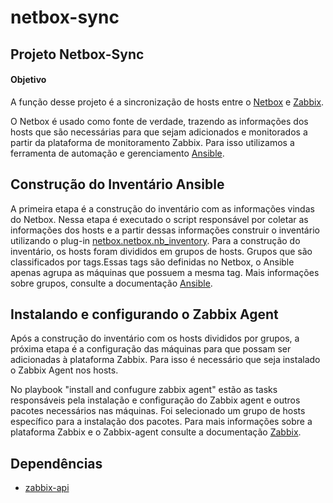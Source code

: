# netbox-sync

## Projeto Netbox-Sync 

#### Objetivo
A função desse projeto é a sincronização de hosts entre o [Netbox](https://netbox.readthedocs.io/en/stable/) e [Zabbix](https://www.zabbix.com/).

O Netbox é usado como fonte de verdade, trazendo as informações dos hosts que são necessárias para que sejam adicionados e monitorados a partir da plataforma de monitoramento Zabbix. Para isso utilizamos a ferramenta de automação e gerenciamento [Ansible](https://docs.ansible.com/ansible_community.html).

## Construção do Inventário Ansible
A primeira etapa é a construção do inventário com as informações vindas do Netbox. Nessa etapa é executado o script responsável por coletar as informações dos hosts e a partir dessas informações construir o inventário utilizando o plug-in [netbox.netbox.nb_inventory](https://docs.ansible.com/ansible/latest/collections/netbox/netbox/index.html).
Para a construção do inventário, os hosts foram divididos em grupos de hosts. Grupos que são classificados por tags.Essas tags são definidas no Netbox, o Ansible apenas agrupa as máquinas que possuem a mesma tag.
Mais informações sobre grupos, consulte a documentação [Ansible](https://docs.ansible.com/ansible_community.htm).

## Instalando e configurando o Zabbix Agent
Após a construção do inventário com os hosts divididos por grupos, a próxima etapa é a configuração das máquinas para que possam ser adicionadas à plataforma Zabbix. Para isso é necessário que seja instalado o Zabbix Agent nos hosts.

No playbook "install and confugure zabbix agent" estão as tasks responsáveis pela instalação e configuração do Zabbix agent e outros pacotes necessários nas máquinas. Foi selecionado um grupo de hosts específico para a instalação dos pacotes.
Para mais informações sobre a plataforma Zabbix e o Zabbix-agent consulte a documentação [Zabbix](https://www.zabbix.com/documentation/current/en/).

## Dependências
* [zabbix-api](https://www.zabbix.com/documentation/current/pt/manual/api)
